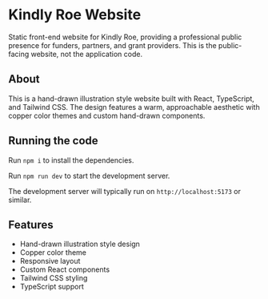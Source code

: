 # Kindly Roe Website

Static front-end website for Kindly Roe, providing a professional public presence for funders, partners, and grant providers. This is the public-facing website, not the application code.

## About

This is a hand-drawn illustration style website built with React, TypeScript, and Tailwind CSS. The design features a warm, approachable aesthetic with copper color themes and custom hand-drawn components.

## Running the code

Run `npm i` to install the dependencies.

Run `npm run dev` to start the development server.

The development server will typically run on `http://localhost:5173` or similar.

## Features

- Hand-drawn illustration style design
- Copper color theme
- Responsive layout
- Custom React components
- Tailwind CSS styling
- TypeScript support
